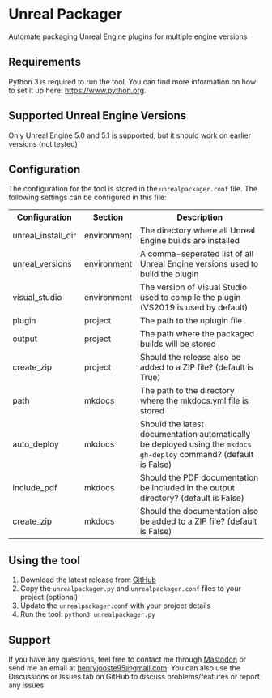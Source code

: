 # Unreal Packager
Automate packaging Unreal Engine plugins for multiple engine versions

## Requirements
Python 3 is required to run the tool. You can find more information on how to set it up here: https://www.python.org.

## Supported Unreal Engine Versions
Only Unreal Engine 5.0 and 5.1 is supported, but it should work on earlier versions (not tested)

## Configuration
The configuration for the tool is stored in the <code>unrealpackager.conf</code> file. The following settings can be configured in this file:
<table>
    <tr>
        <th>Configuration</th>
        <th>Section</th>
        <th>Description</th>
    </tr>
    <tr>
        <td>unreal_install_dir</td>
        <td>environment</td>
        <td>The directory where all Unreal Engine builds are installed</td>
    </tr>
    <tr>
        <td>unreal_versions</td>
        <td>environment</td>
        <td>A comma-seperated list of all Unreal Engine versions used to build the plugin</td>
    </tr>
    <tr>
        <td>visual_studio</td>
        <td>environment</td>
        <td>The version of Visual Studio used to compile the plugin (VS2019 is used by default)</td>
    </tr>
    <tr>
        <td>plugin</td>
        <td>project</td>
        <td>The path to the uplugin file</td>
    </tr>
    <tr>
        <td>output</td>
        <td>project</td>
        <td>The path where the packaged builds will be stored</td>
    </tr>
    <tr>
        <td>create_zip</td>
        <td>project</td>
        <td>Should the release also be added to a ZIP file? (default is True)</td>
    </tr>
    <tr>
        <td>path</td>
        <td>mkdocs</td>
        <td>The path to the directory where the mkdocs.yml file is stored</td>
    </tr>
    <tr>
        <td>auto_deploy</td>
        <td>mkdocs</td>
        <td>Should the latest documentation automatically be deployed using the <code>mkdocs gh-deploy</code> command? (default is False)</td>
    </tr>
    <tr>
        <td>include_pdf</td>
        <td>mkdocs</td>
        <td>Should the PDF documentation be included in the output directory? (default is False)</td>
    </tr>
    <tr>
        <td>create_zip</td>
        <td>mkdocs</td>
        <td>Should the documentation also be added to a ZIP file? (default is False)</td>
    </tr>
<table>

## Using the tool
<ol>
    <li>Download the latest release from <a href="https://github.com/hfjooste/UnrealPackager/releases" target="_blank">GitHub</a></li>
    <li>Copy the <code>unrealpackager.py</code> and <code>unrealpackager.conf</code> files to your project (optional)
    <li>Update the <code>unrealpackager.conf</code> with your project details</li>
    <li>Run the tool: <code>python3 unrealpackager.py</code></li>
</ol>

## Support
If you have any questions, feel free to contact me through <a href="https://mastodon.social/@hfjooste" target="_blank">Mastodon</a> or send me an email at <a href="mailto:henryjooste95@gmail.com?subject=Unreal%20Packager">henryjooste95@gmail.com</a>. You can also use the Discussions or Issues tab on GitHub to discuss problems/features or report any issues